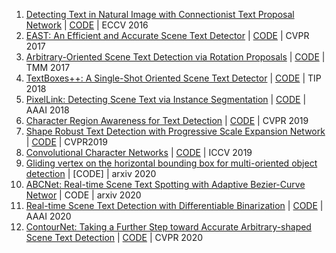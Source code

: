 1. [Detecting Text in Natural Image with Connectionist Text Proposal Network](https://arxiv.org/pdf/1609.03605v1.pdf) | [CODE](https://github.com/eragonruan/text-detection-ctpn) | ECCV 2016
2. [EAST: An Efficient and Accurate Scene Text Detector](https://arxiv.org/pdf/1704.03155v2.pdf) | [CODE](https://github.com/argman/EAST) | CVPR 2017
3. [Arbitrary-Oriented Scene Text Detection via Rotation Proposals](https://arxiv.org/pdf/1703.01086v3.pdf) | [CODE](https://github.com/mjq11302010044/RRPN) | TMM 2017
4. [TextBoxes++: A Single-Shot Oriented Scene Text Detector](https://arxiv.org/pdf/1801.02765v3.pdf) | [CODE](https://github.com/MhLiao/TextBoxes_plusplus) | TIP 2018
5. [PixelLink: Detecting Scene Text via Instance Segmentation](https://arxiv.org/pdf/1801.01315v1.pdf) | [CODE](https://github.com/ZJULearning/pixel_link) | AAAI 2018
6. [Character Region Awareness for Text Detection](https://arxiv.org/pdf/1904.01941v1.pdf) | [CODE](https://github.com/clovaai/CRAFT-pytorch) | CVPR 2019
7. [Shape Robust Text Detection with Progressive Scale Expansion Network](https://arxiv.org/pdf/1903.12473v2.pdf) | [CODE](https://github.com/whai362/PSENet) | CVPR2019
8. [Convolutional Character Networks](https://arxiv.org/pdf/1910.07954v1.pdf) | [CODE](https://github.com/MalongTech/research-charnet) | ICCV 2019
9. [Gliding vertex on the horizontal bounding box for multi-oriented object detection](https://arxiv.org/pdf/1911.09358v2.pdf) | [CODE] | arxiv 2020
10. [ABCNet: Real-time Scene Text Spotting with Adaptive Bezier-Curve Networ](https://arxiv.org/pdf/2002.10200v2.pdf) | CODE | arxiv 2020
11. [Real-time Scene Text Detection with Differentiable Binarization](https://arxiv.org/pdf/1911.08947v2.pdf) | [CODE](https://github.com/MhLiao/DB) | AAAI 2020
12. [ContourNet: Taking a Further Step toward Accurate Arbitrary-shaped Scene Text Detection](https://arxiv.org/pdf/2004.04940v1.pdf) | [CODE](https://github.com/wangyuxin87/ContourNet) | CVPR 2020
